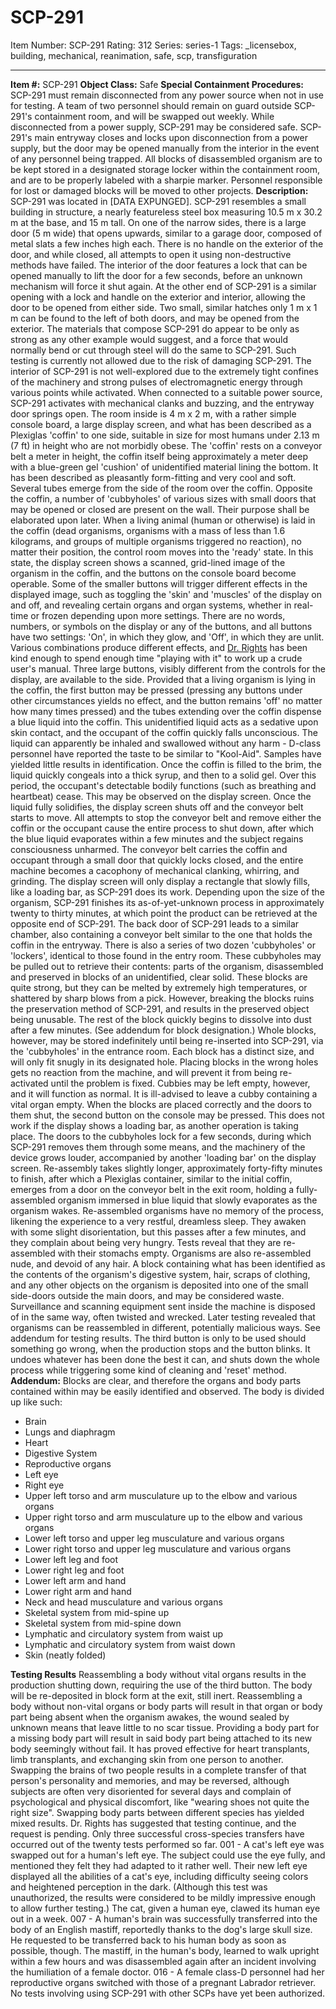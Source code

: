 # SCP-291
Item Number: SCP-291
Rating: 312
Series: series-1
Tags: _licensebox, building, mechanical, reanimation, safe, scp, transfiguration

---

**Item #:** SCP-291
**Object Class:** Safe
**Special Containment Procedures:** SCP-291 must remain disconnected from any power source when not in use for testing. A team of two personnel should remain on guard outside SCP-291's containment room, and will be swapped out weekly. While disconnected from a power supply, SCP-291 may be considered safe. SCP-291's main entryway closes and locks upon disconnection from a power supply, but the door may be opened manually from the interior in the event of any personnel being trapped.
All blocks of disassembled organism are to be kept stored in a designated storage locker within the containment room, and are to be properly labeled with a sharpie marker. Personnel responsible for lost or damaged blocks will be moved to other projects.
**Description:** SCP-291 was located in [DATA EXPUNGED]. SCP-291 resembles a small building in structure, a nearly featureless steel box measuring 10.5 m x 30.2 m at the base, and 15 m tall. On one of the narrow sides, there is a large door (5 m wide) that opens upwards, similar to a garage door, composed of metal slats a few inches high each. There is no handle on the exterior of the door, and while closed, all attempts to open it using non-destructive methods have failed. The interior of the door features a lock that can be opened manually to lift the door for a few seconds, before an unknown mechanism will force it shut again. At the other end of SCP-291 is a similar opening with a lock and handle on the exterior and interior, allowing the door to be opened from either side. Two small, similar hatches only 1 m x 1 m can be found to the left of both doors, and may be opened from the exterior.
The materials that compose SCP-291 do appear to be only as strong as any other example would suggest, and a force that would normally bend or cut through steel will do the same to SCP-291. Such testing is currently not allowed due to the risk of damaging SCP-291.
The interior of SCP-291 is not well-explored due to the extremely tight confines of the machinery and strong pulses of electromagnetic energy through various points while activated.
When connected to a suitable power source, SCP-291 activates with mechanical clanks and buzzing, and the entryway door springs open. The room inside is 4 m x 2 m, with a rather simple console board, a large display screen, and what has been described as a Plexiglas 'coffin' to one side, suitable in size for most humans under 2.13 m (7 ft) in height who are not morbidly obese. The 'coffin' rests on a conveyor belt a meter in height, the coffin itself being approximately a meter deep with a blue-green gel 'cushion' of unidentified material lining the bottom. It has been described as pleasantly form-fitting and very cool and soft. Several tubes emerge from the side of the room over the coffin.
Opposite the coffin, a number of 'cubbyholes' of various sizes with small doors that may be opened or closed are present on the wall. Their purpose shall be elaborated upon later.
When a living animal (human or otherwise) is laid in the coffin (dead organisms, organisms with a mass of less than 1.6 kilograms, and groups of multiple organisms triggered no reaction), no matter their position, the control room moves into the 'ready' state. In this state, the display screen shows a scanned, grid-lined image of the organism in the coffin, and the buttons on the console board become operable. Some of the smaller buttons will trigger different effects in the displayed image, such as toggling the 'skin' and 'muscles' of the display on and off, and revealing certain organs and organ systems, whether in real-time or frozen depending upon more settings. There are no words, numbers, or symbols on the display or any of the buttons, and all buttons have two settings: 'On', in which they glow, and 'Off', in which they are unlit. Various combinations produce different effects, and [Dr. Rights](http://www.scp-wiki.net/happy-birthday-from-nobody) has been kind enough to spend enough time "playing with it" to work up a crude user's manual. Three large buttons, visibly different from the controls for the display, are available to the side.
Provided that a living organism is lying in the coffin, the first button may be pressed (pressing any buttons under other circumstances yields no effect, and the button remains 'off' no matter how many times pressed) and the tubes extending over the coffin dispense a blue liquid into the coffin. This unidentified liquid acts as a sedative upon skin contact, and the occupant of the coffin quickly falls unconscious. The liquid can apparently be inhaled and swallowed without any harm - D-class personnel have reported the taste to be similar to "Kool-Aid". Samples have yielded little results in identification. Once the coffin is filled to the brim, the liquid quickly congeals into a thick syrup, and then to a solid gel. Over this period, the occupant's detectable bodily functions (such as breathing and heartbeat) cease. This may be observed on the display screen.
Once the liquid fully solidifies, the display screen shuts off and the conveyor belt starts to move. All attempts to stop the conveyor belt and remove either the coffin or the occupant cause the entire process to shut down, after which the blue liquid evaporates within a few minutes and the subject regains consciousness unharmed. The conveyor belt carries the coffin and occupant through a small door that quickly locks closed, and the entire machine becomes a cacophony of mechanical clanking, whirring, and grinding. The display screen will only display a rectangle that slowly fills, like a loading bar, as SCP-291 does its work. Depending upon the size of the organism, SCP-291 finishes its as-of-yet-unknown process in approximately twenty to thirty minutes, at which point the product can be retrieved at the opposite end of SCP-291.
The back door of SCP-291 leads to a similar chamber, also containing a conveyor belt similar to the one that holds the coffin in the entryway. There is also a series of two dozen 'cubbyholes' or 'lockers', identical to those found in the entry room. These cubbyholes may be pulled out to retrieve their contents: parts of the organism, disassembled and preserved in blocks of an unidentified, clear solid. These blocks are quite strong, but they can be melted by extremely high temperatures, or shattered by sharp blows from a pick. However, breaking the blocks ruins the preservation method of SCP-291, and results in the preserved object being unusable. The rest of the block quickly begins to dissolve into dust after a few minutes. (See addendum for block designation.)
Whole blocks, however, may be stored indefinitely until being re-inserted into SCP-291, via the 'cubbyholes' in the entrance room. Each block has a distinct size, and will only fit snugly in its designated hole. Placing blocks in the wrong holes gets no reaction from the machine, and will prevent it from being re-activated until the problem is fixed. Cubbies may be left empty, however, and it will function as normal. It is ill-advised to leave a cubby containing a vital organ empty.
When the blocks are placed correctly and the doors to them shut, the second button on the console may be pressed. This does not work if the display shows a loading bar, as another operation is taking place. The doors to the cubbyholes lock for a few seconds, during which SCP-291 removes them through some means, and the machinery of the device grows louder, accompanied by another 'loading bar' on the display screen. Re-assembly takes slightly longer, approximately forty-fifty minutes to finish, after which a Plexiglas container, similar to the initial coffin, emerges from a door on the conveyor belt in the exit room, holding a fully-assembled organism immersed in blue liquid that slowly evaporates as the organism wakes.
Re-assembled organisms have no memory of the process, likening the experience to a very restful, dreamless sleep. They awaken with some slight disorientation, but this passes after a few minutes, and they complain about being very hungry. Tests reveal that they are re-assembled with their stomachs empty. Organisms are also re-assembled nude, and devoid of any hair. A block containing what has been identified as the contents of the organism's digestive system, hair, scraps of clothing, and any other objects on the organism is deposited into one of the small side-doors outside the main doors, and may be considered waste. Surveillance and scanning equipment sent inside the machine is disposed of in the same way, often twisted and wrecked.
Later testing revealed that organisms can be reassembled in different, potentially malicious ways. See addendum for testing results.
The third button is only to be used should something go wrong, when the production stops and the button blinks. It undoes whatever has been done the best it can, and shuts down the whole process while triggering some kind of cleaning and 'reset' method.
**Addendum:** Blocks are clear, and therefore the organs and body parts contained within may be easily identified and observed. The body is divided up like such:
  * Brain
  * Lungs and diaphragm
  * Heart
  * Digestive System
  * Reproductive organs
  * Left eye
  * Right eye
  * Upper left torso and arm musculature up to the elbow and various organs
  * Upper right torso and arm musculature up to the elbow and various organs
  * Lower left torso and upper leg musculature and various organs
  * Lower right torso and upper leg musculature and various organs
  * Lower left leg and foot
  * Lower right leg and foot
  * Lower left arm and hand
  * Lower right arm and hand
  * Neck and head musculature and various organs
  * Skeletal system from mid-spine up
  * Skeletal system from mid-spine down
  * Lymphatic and circulatory system from waist up
  * Lymphatic and circulatory system from waist down
  * Skin (neatly folded)

**Testing Results**
Reassembling a body without vital organs results in the production shutting down, requiring the use of the third button. The body will be re-deposited in block form at the exit, still inert.
Reassembling a body without non-vital organs or body parts will result in that organ or body part being absent when the organism awakes, the wound sealed by unknown means that leave little to no scar tissue.
Providing a body part for a missing body part will result in said body part being attached to its new body seemingly without fail. It has proved effective for heart transplants, limb transplants, and exchanging skin from one person to another.
Swapping the brains of two people results in a complete transfer of that person's personality and memories, and may be reversed, although subjects are often very disoriented for several days and complain of psychological and physical discomfort, like "wearing shoes not quite the right size".
Swapping body parts between different species has yielded mixed results. Dr. Rights has suggested that testing continue, and the request is pending. Only three successful cross-species transfers have occurred out of the twenty tests performed so far.
001 - A cat's left eye was swapped out for a human's left eye. The subject could use the eye fully, and mentioned they felt they had adapted to it rather well. Their new left eye displayed all the abilities of a cat's eye, including difficulty seeing colors and heightened perception in the dark. (Although this test was unauthorized, the results were considered to be mildly impressive enough to allow further testing.) The cat, given a human eye, clawed its human eye out in a week.
007 - A human's brain was successfully transferred into the body of an English mastiff, reportedly thanks to the dog's large skull size. He requested to be transferred back to his human body as soon as possible, though. The mastiff, in the human's body, learned to walk upright within a few hours and was disassembled again after an incident involving the humiliation of a female doctor.
016 - A female class-D personnel had her reproductive organs switched with those of a pregnant Labrador retriever.
No tests involving using SCP-291 with other SCPs have yet been authorized.